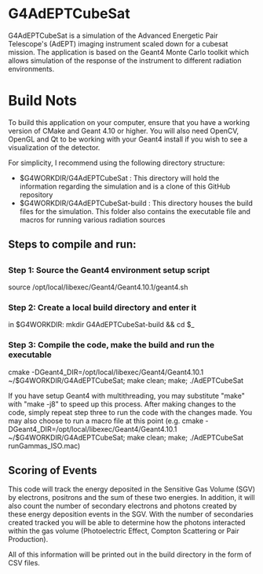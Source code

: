 # G4AdEPTCubeSat
G4AdEPTCubeSat is a simulation of the Advanced Energetic Pair Telescope's (AdEPT) imaging instrument scaled down for a cubesat mission. The application is based on the Geant4 Monte Carlo toolkit which allows simulation of the response of the instrument to different radiation environments.

# Build Nots
To build this application on your computer, ensure that you have a working version of CMake and Geant 4.10 or higher. You will also need OpenCV, OpenGL and Qt to be working with your Geant4 install if you wish to see a visualization of the detector.

For simplicity, I recommend using the following directory structure:

- $G4WORKDIR/G4AdEPTCubeSat : This directory will hold the information regarding the simulation and is a clone of this GitHub repository
- $G4WORKDIR/G4AdEPTCubeSat-build : This directory houses the build files for the simulation. This folder also contains the executable file and macros for running various radiation sources

## Steps to compile and run:
##
### Step 1: Source the Geant4 environment setup script
source /opt/local/libexec/Geant4/Geant4.10.1/geant4.sh

### Step 2: Create a local build directory and enter it
in $G4WORKDIR: mkdir G4AdEPTCubeSat-build && cd $_

### Step 3: Compile the code, make the build and run the executable
cmake -DGeant4_DIR=/opt/local/libexec/Geant4/Geant4.10.1
~/$G4WORKDIR/G4AdEPTCubeSat; make clean; make; ./AdEPTCubeSat

If you have setup Geant4 with multithreading, you may substitute "make" with "make -j8" to speed up this process.
After making changes to the code, simply repeat step three to run the code with the changes made.
You may also choose to run a macro file at this point (e.g. cmake -DGeant4_DIR=/opt/local/libexec/Geant4/Geant4.10.1
~/$G4WORKDIR/G4AdEPTCubeSat; make clean; make; ./AdEPTCubeSat runGammas_ISO.mac)

## Scoring of Events

This code will track the energy deposited in the Sensitive Gas Volume (SGV) by electrons, positrons and the sum of these two energies. In addition, it will also count the number of secondary electrons and photons created by these energy deposition events in the SGV. With the number of secondaries created tracked you will be able to determine how the photons interacted within the gas volume (Photoelectric Effect, Compton Scattering or Pair Production).

All of this information will be printed out in the build directory in the form of CSV files.
